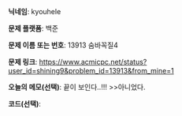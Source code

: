 **닉네임**: kyouhele

**문제 플랫폼**: 백준

**문제 이름 또는 번호**: 13913 숨바꼭질4

**문제 링크**: https://www.acmicpc.net/status?user_id=shining9&problem_id=13913&from_mine=1

**오늘의 메모(선택)**: 끝이 보인다..!!! >>아니었다.

**코드(선택)**:

``` c++

```
